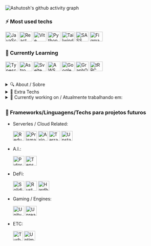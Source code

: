 ![Ashutosh's github activity graph](https://github-readme-activity-graph.vercel.app/graph?username=v-Kaefer&theme=github-compact&height=350&hide_border=true&hide_title=true)

<!--<div>
  <a href=""><img align="left" width="47%" src="https://github-readme-stats.vercel.app/api?username=v-Kaefer&show_icons=true&theme=dracula&include_all_commits=true&count_private=true"/></a>
  <a href=""><img align="left" width="48%" src="https://github-readme-stats.vercel.app/api/top-langs/?username=v-Kaefer&include_all_langs=true&count_private=true"></a>
</div>-->

### ⚡ Most used techs
<div alt="Most Used" style="display: inline_block;">
  <a href="https://www.javascript.com/"><img title="JavaScript" height="30" width="40" src="https://cdn.jsdelivr.net/gh/devicons/devicon/icons/javascript/javascript-original.svg"/></a>
  <a href="https://react.dev/"><img title="React" height="30" width="40" src="https://api.iconify.design/skill-icons/react-dark.svg" /></a>
  <a href="https://vitejs.dev/"><img title="Vite"  height="30" width="40" src="https://api.iconify.design/skill-icons/vite-dark.svg"/></a>
  <a href="https://www.python.org/"><img title="Python" height="30" width="40" src="https://api.iconify.design/skill-icons/python-light.svg" /></a>
  <a href="https://tailwindcss.com/"><img title="Tailwind" height="30" width="40" src="https://api.iconify.design/skill-icons/tailwindcss-dark.svg" /></a>
  <a href="https://sass-lang.com/"><img title="SASS" height="30" width="40" src="https://api.iconify.design/skill-icons/sass.svg" /></a>
  <a href="https://www.figma.com/"><img title="Figma" height="30" width="40" src="https://api.iconify.design/skill-icons/figma-light.svg"/></a>
  <!--<a href=""><img alt="Canva" height="30" width="40" src="https://cdn.jsdelivr.net/gh/devicons/devicon/icons/canva/canva-original.svg" /></a> -->
</div>

### 📝 Currently Learning
<div style="display: inline_block;">
  <img title="Typescript" height="30" width="40" src="https://cdn.jsdelivr.net/gh/devicons/devicon/icons/typescript/typescript-plain.svg" />
  <img title="Astro" height="30" width="40" src="https://api.iconify.design/skill-icons/astro.svg" />
  <img title="Svelte" height="30" width="40" src="https://api.iconify.design/skill-icons/svelte.svg" />
  <img title="AWS" height="30" width="40" src="https://api.iconify.design/skill-icons/aws-light.svg" />
  <img title="Google Cloud" height="30" width="40" src="https://api.iconify.design/devicon/googlecloud.svg" />
  <img title="GraphQL" height="30" width="40" src="https://api.iconify.design/skill-icons/graphql-dark.svg" />
  <img title="tRPC" height="30" width="40" src="https://api.iconify.design/devicon/trpc.svg" />
</div>

##
<details text_color=blue>
  <summary>🔍 About / Sobre</summary>
  ##[ENG]

  Most, if not all of the Techs I'm learning, I use in freelas and/or own projects. 
  As well as Startups that I participate or am invited to participate.
  Self-taught Programmer, but recently i started a Software Engineer degree (2023/1).

  
  ##[PT-BR]
  
  A maioria das Techs que estou aprendendo, uso em freelas e/ou projetos próprios.
  Assim como Startups que participo ou sou convidado.
  Programador autodidata, mas recentemente iniciei a licenciatura em Engenharia de Software (2023/1).
</details>

<details>
  <summary>📂 Extra Techs</summary>
  <div style="display: inline_block;">
    
   - Workflow:
     
     <a href="https://code.visualstudio.com/"><img title="VSCode" height="30" width="40" src="https://api.iconify.design/logos/visual-studio-code.svg" /></a>
     <a href="https://desktop.github.com/"><img title="Github Desktop" height="30" width="40" src="https://desktop.github.com/images/desktop-icon.svg" /></a>
     <a href="https://app.eraser.io/"><img title="Eraser.io" height="30" width="40" src="https://api.iconify.design/logos/eraser-icon.svg?color=%236be096" /></a>
     <a href="https://linear.app/"><img title="" height="35" width="35" src="https://linear.app/_next/image?url=%2F_next%2Fstatic%2Fmedia%2FappIcon.8a73aef2.png&w=1080&q=75" /></a>

  - Serverles / Cloud Related:
    
    <a href="https://pages.cloudflare.com/"><img title="Cloudflare" height="30" width="35" src="https://api.iconify.design/skill-icons/cloudflare-light.svg" /></a>
    <a href="https://vercel.com/"><img title="Vercel" height="30" width="35" src="https://api.iconify.design/skill-icons/vercel-dark.svg" /></a>
    <a href="https://planetscale.com/"><img title="PlanetScale" height="30" width="35" src="https://api.iconify.design/skill-icons/planetscale-dark.svg" /></a>
    <a href="https://redis.io/"><img title="Redis" height="30" width="35" src="https://api.iconify.design/skill-icons/redis-dark.svg" /></a>
    <a href="https://firebase.google.com/"><img title="Firebase" height="30" width="30" src="https://api.iconify.design/vscode-icons/file-type-firebase.svg?color=%236be096" /></a>

  - ETC:

    <a href="https://authjs.dev/"><img title="Auth.js" height="30" width="28" src="https://authjs.dev/img/logo/logo-sm.webp" /></a>
    <a href="https://auth0.com/"><img title="Auth0" height="30" width="35" src="https://api.iconify.design/cib/auth0.svg?color=white" /></a>
    <a href="https://www.hotjar.com/"><img title="Hotjar" height="30" width="35" src="https://api.iconify.design/logos/hotjar-icon.svg?color=%236be096" /></a>
    
  </div>
</details>

<details>
  <summary>📅 Currently working on / Atualmente trabalhando em:</summary>
  
  - Startup(s) [2]:

    LELA Project, (project)
  
  - Site(s) [2]:

    MirU, (Freela)
</details>

##
### 🌱 Frameworks/Linguagens/Techs para projetos futuros
<div style="display: inline_block;">

  - Serverles / Cloud Related:

    <a href="https://redux.js.org/"><img alt="Redux" height="30" width="35" src="https://api.iconify.design/skill-icons/redux.svg" /></a>
    <a href="https://www.prisma.io/"><img alt="Prisma" height="30" width="35" src="https://api.iconify.design/skill-icons/prisma.svg" /></a>
    <a href="https://axiom.co/"><img bg-color="white" alt="Axiom" height="30" width="30" src="https://avatars.githubusercontent.com/u/21122348?s=200&v=4" /></a>
    <a href="https://www.terraform.io/"><img alt="Terraform" height="30" width="35" src="https://api.iconify.design/devicon/terraform.svg" /></a>
    <a href="https://upstash.com/"><img alt="Upstash" height="30" width="35" src="https://api.iconify.design/logos/upstash-icon.svg" /></a>
        
  - A.I.:
    
    <a href="https://pytorch.org/"><img alt="Pytorch" height="30" width="35" src="https://api.iconify.design/skill-icons/pytorch-light.svg" /></a>
    <a href="https://www.tensorflow.org/"><img alt="TensorFlow" height="30" width="35" src="https://api.iconify.design/skill-icons/tensorflow-light.svg" /></a>

  - DeFi:
    
    <img alt="Solidity" height="30" width="35" src="https://api.iconify.design/skill-icons/solidity.svg"/>
    <img alt="Rust" height="30" width="35" src="https://api.iconify.design/skill-icons/rust.svg" />
    <img alt="Hardhat" height="30" width="35" src="https://api.iconify.design/devicon/hardhat.svg"/>

  - Gaming / Engines:
    
    <img alt="Unity" height="30" width="35" src="https://api.iconify.design/skill-icons/unity-light.svg"/>
    <img alt="Unreal Engine" height="30" width="35" src="https://api.iconify.design/skill-icons/unrealengine.svg"/>

  - ETC:

    <a href="https://turbo.build/"><img alt="Turborepo" height="30" width="30" src="https://api.iconify.design/simple-icons/turborepo.svg?color=white" /></a>
    <a href="https://uptime.kuma.pet/"><img alt="Uptime Kuma" height="30" width="35" src="https://api.iconify.design/simple-icons/uptimekuma.svg?color=%236be096" /></a>
    
</div>


<!--

<a href=""><img alt="" height="30" width="35" src="" /></a>

#
### Contribuições
<div style="display: inline_block;">
  <img align="left" src="https://img.shields.io/badge/Bitcoin-000?style=for-the-badge&logo=bitcoin&logoColor=white"
style="flex width:fit; max-width: 100%;">
</div>  


**v-Kaefer/v-Kaefer** is a ✨ _special_ ✨ repository because its `README.md` (this file) appears on your GitHub profile.

Here are some ideas to get you started:

- 🔭 I’m currently working on ...
- 🌱 I’m currently learning ...
- 👯 I’m looking to collaborate on ...
- 🤔 I’m looking for help with ...
- 💬 Ask me about ...
- 📫 How to reach me: ...
- 😄 Pronouns: ...
- ⚡ Fun fact: ...

<img alt="Discord" align="center" src="https://img.shields.io/badge/Discord-%235865F2.svg?style=for-the-badge&logo=discord&logoColor=white"/>
<img alt="ProtonMail" align="center" src="https://img.shields.io/badge/ProtonMail-8B89CC?style=for-the-badge&logo=protonmail&logoColor=white"/>
<img align="left" src="https://img.shields.io/badge/Crunchyroll-F47521?style=for-the-badge&logo=crunchyroll&logoColor=white"/>
<img align="left" src="[https://img.shields.io/badge/Windows-0078D6?style=for-the-badge&logo=windows&logoColor=white](https://img.shields.io/badge/Windows%2011-%230079d5.svg?style=for-the-badge&logo=Windows%2011&logoColor=white)"/>
